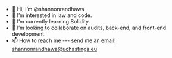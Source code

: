 - 👋 Hi, I’m @shannonrandhawa
- 👀 I’m interested in law and code.
- 🌱 I’m currently learning Solidity.
- 💞️ I’m looking to collaborate on audits, back-end, and front-end development. 
- 📫 How to reach me --- send me an email! shannonrandhawa@uchastings.eu

<!---
shannonrandhawa/shannonrandhawa is a ✨ special ✨ repository because its `README.md` (this file) appears on your GitHub profile.
You can click the Preview link to take a look at your changes.
--->
